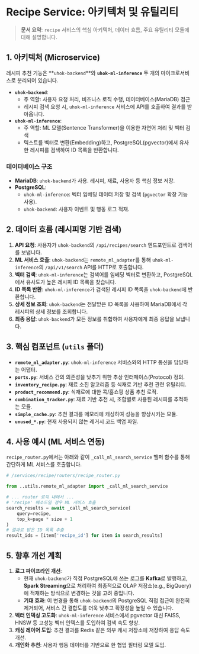 # Recipe Service: 아키텍처 및 유틸리티

> **문서 요약**: `recipe` 서비스의 핵심 아키텍처, 데이터 흐름, 주요 유틸리티 모듈에 대해 설명합니다.

## 1. 아키텍처 (Microservice)

레시피 추천 기능은 **`uhok-backend`**와 **`uhok-ml-inference`** 두 개의 마이크로서비스로 분리되어 있습니다.

- **`uhok-backend`**:
    - 주 역할: 사용자 요청 처리, 비즈니스 로직 수행, 데이터베이스(MariaDB) 접근
    - 레시피 검색 요청 시, `uhok-ml-inference` 서비스에 API를 호출하여 결과를 받아옵니다.
- **`uhok-ml-inference`**:
    - 주 역할: ML 모델(Sentence Transformer)을 이용한 자연어 처리 및 벡터 검색
    - 텍스트를 벡터로 변환(Embedding)하고, PostgreSQL(pgvector)에서 유사한 레시피를 검색하여 ID 목록을 반환합니다.

### 데이터베이스 구조
- **MariaDB**: `uhok-backend`가 사용. 레시피, 재료, 사용자 등 핵심 정보 저장.
- **PostgreSQL**:
    - `uhok-ml-inference`: 벡터 임베딩 데이터 저장 및 검색 (`pgvector` 확장 기능 사용).
    - `uhok-backend`: 사용자 이벤트 및 행동 로그 적재.

## 2. 데이터 흐름 (레시피명 기반 검색)

1.  **API 요청**: 사용자가 `uhok-backend`의 `/api/recipes/search` 엔드포인트로 검색어를 보냅니다.
2.  **ML 서비스 호출**: `uhok-backend`는 `remote_ml_adapter`를 통해 `uhok-ml-inference`의 `/api/v1/search` API를 HTTP로 호출합니다.
3.  **벡터 검색**: `uhok-ml-inference`는 검색어를 임베딩 벡터로 변환하고, PostgreSQL에서 유사도가 높은 레시피 ID 목록을 찾습니다.
4.  **ID 목록 반환**: `uhok-ml-inference`가 검색된 레시피 ID 목록을 `uhok-backend`에 반환합니다.
5.  **상세 정보 조회**: `uhok-backend`는 전달받은 ID 목록을 사용하여 MariaDB에서 각 레시피의 상세 정보를 조회합니다.
6.  **최종 응답**: `uhok-backend`가 모든 정보를 취합하여 사용자에게 최종 응답을 보냅니다.

## 3. 핵심 컴포넌트 (`utils` 폴더)

- **`remote_ml_adapter.py`**: `uhok-ml-inference` 서비스와의 HTTP 통신을 담당하는 어댑터.
- **`ports.py`**: 서비스 간의 의존성을 낮추기 위한 추상 인터페이스(Protocol) 정의.
- **`inventory_recipe.py`**: 재료 소진 알고리즘 등 식재료 기반 추천 관련 유틸리티.
- **`product_recommend.py`**: 식재료에 대한 콕/홈쇼핑 상품 추천 로직.
- **`combination_tracker.py`**: 재료 기반 추천 시, 조합별로 사용된 레시피를 추적하는 모듈.
- **`simple_cache.py`**: 추천 결과를 메모리에 캐싱하여 성능을 향상시키는 모듈.
- **`unused_*.py`**: 현재 사용되지 않는 레거시 코드 백업 파일.

## 4. 사용 예시 (ML 서비스 연동)

`recipe_router.py`에서는 아래와 같이 `_call_ml_search_service` 헬퍼 함수를 통해 간단하게 ML 서비스를 호출합니다.

```python
# /services/recipe/routers/recipe_router.py

from ..utils.remote_ml_adapter import _call_ml_search_service

# ... router 로직 내에서 ...
# 'recipe' 메소드일 경우 ML 서비스 호출
search_results = await _call_ml_search_service(
    query=recipe,
    top_k=page * size + 1
)
# 결과로 받은 ID 목록 추출
result_ids = [item['recipe_id'] for item in search_results]
```

## 5. 향후 개선 계획

1.  **로그 파이프라인 개선**:
    - 현재 `uhok-backend`가 직접 PostgreSQL에 쓰는 로그를 **Kafka**로 발행하고, **Spark Streaming**으로 처리하여 최종적으로 OLAP 저장소(e.g., BigQuery)에 적재하는 방식으로 변경하는 것을 고려 중입니다.
    - **기대 효과**: 이 변경을 통해 `uhok-backend`의 PostgreSQL 직접 접근이 완전히 제거되어, 서비스 간 결합도를 더욱 낮추고 확장성을 높일 수 있습니다.
2.  **벡터 인덱싱 고도화**: `uhok-ml-inference` 서비스에서 pgvector 대신 FAISS, HNSW 등 고성능 벡터 인덱스를 도입하여 검색 속도 향상.
3.  **캐싱 레이어 도입**: 추천 결과를 Redis 같은 외부 캐시 저장소에 저장하여 응답 속도 개선.
4.  **개인화 추천**: 사용자 행동 데이터를 기반으로 한 협업 필터링 모델 도입.
